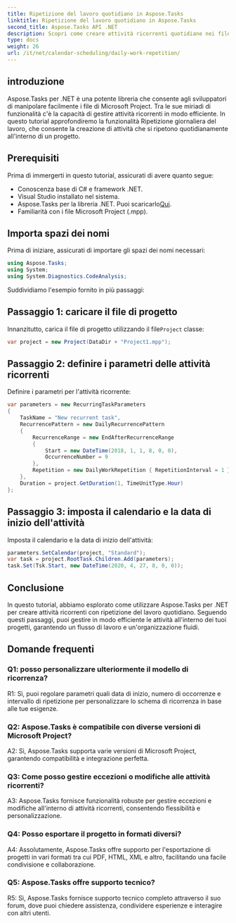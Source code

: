 ```yaml
---
title: Ripetizione del lavoro quotidiano in Aspose.Tasks
linktitle: Ripetizione del lavoro quotidiano in Aspose.Tasks
second_title: Aspose.Tasks API .NET
description: Scopri come creare attività ricorrenti quotidiane nei file Microsoft Project utilizzando Aspose.Tasks per .NET. Aumenta la produttività e l'organizzazione senza sforzo.
type: docs
weight: 26
url: /it/net/calendar-scheduling/daily-work-repetition/
---
```

## introduzione

Aspose.Tasks per .NET è una potente libreria che consente agli sviluppatori di manipolare facilmente i file di Microsoft Project. Tra le sue miriadi di funzionalità c'è la capacità di gestire attività ricorrenti in modo efficiente. In questo tutorial approfondiremo la funzionalità Ripetizione giornaliera del lavoro, che consente la creazione di attività che si ripetono quotidianamente all'interno di un progetto.

## Prerequisiti

Prima di immergerti in questo tutorial, assicurati di avere quanto segue:

- Conoscenza base di C# e framework .NET.
- Visual Studio installato nel sistema.
-  Aspose.Tasks per la libreria .NET. Puoi scaricarlo[Qui](https://releases.aspose.com/tasks/net/).
- Familiarità con i file Microsoft Project (.mpp).

## Importa spazi dei nomi

Prima di iniziare, assicurati di importare gli spazi dei nomi necessari:

```csharp
using Aspose.Tasks;
using System;
using System.Diagnostics.CodeAnalysis;


```

Suddividiamo l'esempio fornito in più passaggi:

## Passaggio 1: caricare il file di progetto

 Innanzitutto, carica il file di progetto utilizzando il file`Project` classe:

```csharp
var project = new Project(DataDir + "Project1.mpp");
```

## Passaggio 2: definire i parametri delle attività ricorrenti

Definire i parametri per l'attività ricorrente:

```csharp
var parameters = new RecurringTaskParameters
{
    TaskName = "New recurrent task",
    RecurrencePattern = new DailyRecurrencePattern
    {
        RecurrenceRange = new EndAfterRecurrenceRange
        {
            Start = new DateTime(2018, 1, 1, 8, 0, 0),
            OccurrenceNumber = 9
        },
        Repetition = new DailyWorkRepetition { RepetitionInterval = 1 }
    },
    Duration = project.GetDuration(1, TimeUnitType.Hour)
};
```

## Passaggio 3: imposta il calendario e la data di inizio dell'attività

Imposta il calendario e la data di inizio dell'attività:

```csharp
parameters.SetCalendar(project, "Standard");
var task = project.RootTask.Children.Add(parameters);
task.Set(Tsk.Start, new DateTime(2020, 4, 27, 8, 0, 0));
```

## Conclusione

In questo tutorial, abbiamo esplorato come utilizzare Aspose.Tasks per .NET per creare attività ricorrenti con ripetizione del lavoro quotidiano. Seguendo questi passaggi, puoi gestire in modo efficiente le attività all'interno dei tuoi progetti, garantendo un flusso di lavoro e un'organizzazione fluidi.

## Domande frequenti

### Q1: posso personalizzare ulteriormente il modello di ricorrenza?

R1: Sì, puoi regolare parametri quali data di inizio, numero di occorrenze e intervallo di ripetizione per personalizzare lo schema di ricorrenza in base alle tue esigenze.

### Q2: Aspose.Tasks è compatibile con diverse versioni di Microsoft Project?

A2: Sì, Aspose.Tasks supporta varie versioni di Microsoft Project, garantendo compatibilità e integrazione perfetta.

### Q3: Come posso gestire eccezioni o modifiche alle attività ricorrenti?

A3: Aspose.Tasks fornisce funzionalità robuste per gestire eccezioni e modifiche all'interno di attività ricorrenti, consentendo flessibilità e personalizzazione.

### Q4: Posso esportare il progetto in formati diversi?

A4: Assolutamente, Aspose.Tasks offre supporto per l'esportazione di progetti in vari formati tra cui PDF, HTML, XML e altro, facilitando una facile condivisione e collaborazione.

### Q5: Aspose.Tasks offre supporto tecnico?

R5: Sì, Aspose.Tasks fornisce supporto tecnico completo attraverso il suo forum, dove puoi chiedere assistenza, condividere esperienze e interagire con altri utenti.